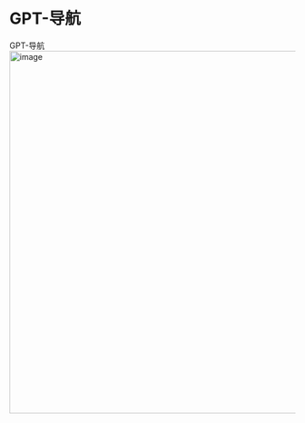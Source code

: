 # GPT-导航
GPT-导航
<img width="639" alt="image" src="https://github.com/mxnf12/GPT-daohang/assets/130280770/b1ff802c-506f-4b98-b9a1-d7468e234eca">
